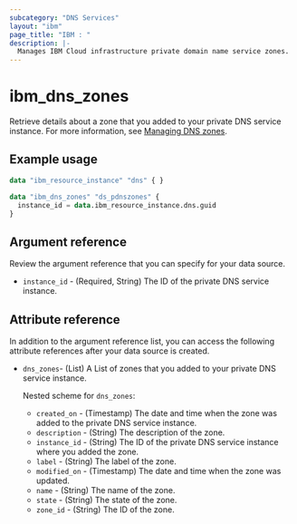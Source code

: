 ```yaml
---
subcategory: "DNS Services"
layout: "ibm"
page_title: "IBM : "
description: |-
  Manages IBM Cloud infrastructure private domain name service zones.
---
```


# ibm_dns_zones

Retrieve details about a zone that you added to your private DNS service instance. For more information, see [Managing DNS zones](https://cloud.ibm.com/docs/dns-svcs?topic=dns-svcs-managing-dns-zones).


## Example usage

```terraform
data "ibm_resource_instance" "dns" { }

data "ibm_dns_zones" "ds_pdnszones" {
  instance_id = data.ibm_resource_instance.dns.guid
}
```


## Argument reference
Review the argument reference that you can specify for your data source. 

- `instance_id` - (Required, String) The ID of the private DNS service instance.

## Attribute reference
In addition to the argument reference list, you can access the following attribute references after your data source is created. 

- `dns_zones`- (List) A List of zones that you added to your private DNS service instance. 
   
   Nested scheme for `dns_zones`:
   - `created_on` - (Timestamp) The date and time when the zone was added to the private DNS service instance.
   - `description` - (String) The description of the zone.
   - `instance_id` - (String) The ID of the private DNS service instance where you added the zone.
   - `label` - (String) The label of the zone.
   - `modified_on` - (Timestamp) The date and time when the zone was updated.
   - `name` - (String) The name of the zone.
   - `state` - (String) The state of the zone.
   - `zone_id` - (String) The ID of the zone.

